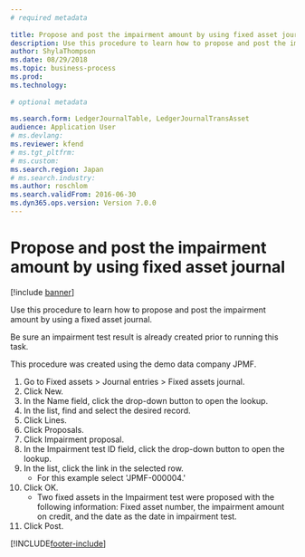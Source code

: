 ```yaml
--- 
# required metadata 
 
title: Propose and post the impairment amount by using fixed asset journal
description: Use this procedure to learn how to propose and post the impairment amount by using a fixed asset journal. 
author: ShylaThompson
ms.date: 08/29/2018
ms.topic: business-process 
ms.prod:  
ms.technology:  
 
# optional metadata 
 
ms.search.form: LedgerJournalTable, LedgerJournalTransAsset   
audience: Application User 
# ms.devlang:  
ms.reviewer: kfend
# ms.tgt_pltfrm:  
# ms.custom:  
ms.search.region: Japan
# ms.search.industry: 
ms.author: roschlom
ms.search.validFrom: 2016-06-30 
ms.dyn365.ops.version: Version 7.0.0 
---
```

# Propose and post the impairment amount by using fixed asset journal

[!include [banner](../../includes/banner.md)]

Use this procedure to learn how to propose and post the impairment amount by using a fixed asset journal.



Be sure an impairment test result is already created prior to running this task.



This procedure was created using the demo data company JPMF.

1. Go to Fixed assets > Journal entries > Fixed assets journal.
2. Click New.
3. In the Name field, click the drop-down button to open the lookup.
4. In the list, find and select the desired record.
5. Click Lines.
6. Click Proposals.
7. Click Impairment proposal.
8. In the Impairment test ID field, click the drop-down button to open the lookup.
9. In the list, click the link in the selected row.
    * For this example select 'JPMF-000004.'  
10. Click OK.
    * Two fixed assets in the Impairment test were proposed with the following information: Fixed asset number, the impairment amount on credit, and the date as the date in impairment test.  
11. Click Post.



[!INCLUDE[footer-include](../../../includes/footer-banner.md)]